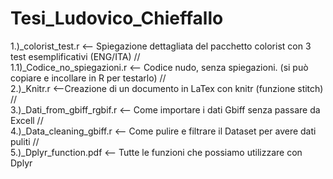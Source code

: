 # Tesi_Ludovico_Chieffallo

1.)_colorist_test.r  <-- Spiegazione dettagliata del pacchetto colorist con 3 test esemplificativi (ENG/ITA)
//                                                     
1.1)_Codice_no_spiegazioni.r   <-- Codice nudo, senza spiegazioni. (si può copiare e incollare in R per testarlo)
//                                          
2.)_Knitr.r <--Creazione di un documento in LaTex con knitr (funzione stitch)
//                                              
3.)_Dati_from_gbiff_rgbif.r <-- Come importare i dati Gbiff senza passare da Excell
//                                
4.)_Data_cleaning_gbiff.r <-- Come pulire e filtrare il Dataset per avere dati puliti
//                                                        
5.)_Dplyr_function.pdf <-- Tutte le funzioni che possiamo utilizzare con Dplyr
